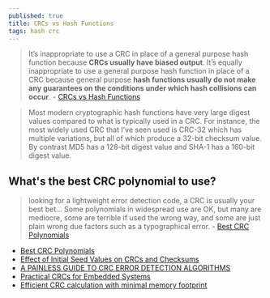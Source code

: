 ```yaml
---
published: true
title: CRCs vs Hash Functions
tags: hash crc
---
```

> It’s inappropriate to use a CRC in place of a general purpose hash function because **CRCs usually have biased output**. It’s equally inappropriate to use a general purpose hash function in place of a CRC because general purpose **hash functions usually do not make any guarantees on the conditions under which hash collisions can occur**. - [CRCs vs Hash Functions](https://eklitzke.org/crcs-vs-hash-functions)

> Most modern cryptographic hash functions have very large digest values compared to what is typically used in a CRC. For instance, the most widely used CRC that I’ve seen used is CRC-32 which has multiple variations, but all of which produce a 32-bit checksum value. By contrast MD5 has a 128-bit digest value and SHA-1 has a 160-bit digest value. 

## What's the best CRC polynomial to use?

> looking for a lightweight error detection code, a CRC is usually your best bet... Some polynomials in widespread use are OK, but many are mediocre, some are terrible if used the wrong way, and some are just plain wrong due factors such as a typographical error. - [Best CRC Polynomials](https://betterembsw.blogspot.com/2010/05/whats-best-crc-polynomial-to-use.html)

- [Best CRC Polynomials](http://users.ece.cmu.edu/~koopman/crc/index.html)
- [Effect of Initial Seed Values on CRCs and Checksums](http://checksumcrc.blogspot.com/)
- [A PAINLESS GUIDE TO CRC ERROR DETECTION ALGORITHMS](http://www.zlib.net/crc_v3.txt)
- [Practical CRCs for Embedded Systems](https://www.embeddedrelated.com/showarticle/811.php)
- [Efficient CRC calculation with minimal memory footprint](https://www.embedded.com/efficient-crc-calculation-with-minimal-memory-footprint/)